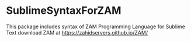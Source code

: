 # SublimeSyntaxForZAM
This package includes syntax of ZAM Programming Language for Sublime Text download ZAM at https://zahidservers.github.io/ZAM/
